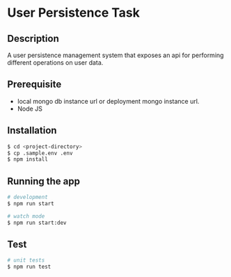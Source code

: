# User Persistence Task

## Description

A user persistence management system that exposes an api for performing different operations on user data.

## Prerequisite

- local mongo db instance url or deployment mongo instance url.
- Node JS

## Installation

```bash
$ cd <project-directory>
$ cp .sample.env .env
$ npm install
```

## Running the app

```bash
# development
$ npm run start

# watch mode
$ npm run start:dev
```

## Test

```bash
# unit tests
$ npm run test


```

